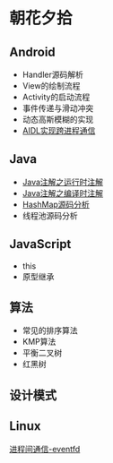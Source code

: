 # 朝花夕拾

## Android

- Handler源码解析
- View的绘制流程
- Activity的启动流程
- 事件传递与滑动冲突
- 动态高斯模糊的实现
- [AIDL实现跨进程通信](./Android/aidl.md)

## Java

- [Java注解之运行时注解](./Java/Java_Annotation-1.md)
- [Java注解之编译时注解](./Java/Java_Annotation-2.md)
- [HashMap源码分析](./Java/hashmap.md)
- 线程池源码分析

## JavaScript

- this
- 原型继承

## 算法

- 常见的排序算法
- KMP算法
- 平衡二叉树
- 红黑树

## 设计模式

## Linux

[进程间通信-eventfd](./Linux/eventfd.md)
